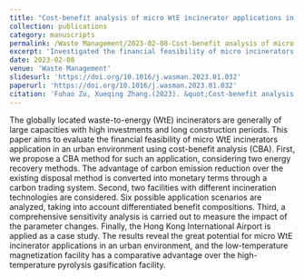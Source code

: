 ```yaml
---
title: "Cost-benefit analysis of micro WtE incinerator applications in an urban environment: A case study at the Hong Kong International Airport"
collection: publications
category: manuscripts
permalink: /Waste Management/2023-02-08-Cost-benefit analysis of micro WtE incinerator applications in an urban environment A case study at the Hong Kong International Airport
excerpt: 'Investigated the financial feasibility of micro incinerators in an urban environment. Developed a cost-benefit analysis method for evaluating micro incinerator application. Compared six potential application scenarios in the context of HKIA. Conducted a comprehensive sensitivity analysis to evaluate the impact of key parameters. Provided recommendations for the investment decision of the operating company.'
date: 2023-02-08
venue: 'Waste Management'
slidesurl: 'https://doi.org/10.1016/j.wasman.2023.01.032'
paperurl: 'https://doi.org/10.1016/j.wasman.2023.01.032'
citation: 'Fuhao Zu, Xueqing Zhang.(2023). &quot;Cost-benefit analysis of micro WtE incinerator applications in an urban environment: A case study at the Hong Kong International Airport.&quot; <i>Waste Management</i>. 159:134-145.'
---
```


The globally located waste-to-energy (WtE) incinerators are generally of large capacities with high investments and long construction periods. This paper aims to evaluate the financial feasibility of micro WtE incinerators application in an urban environment using cost-benefit analysis (CBA). First, we propose a CBA method for such an application, considering two energy recovery methods. The advantage of carbon emission reduction over the existing disposal method is converted into monetary terms through a carbon trading system. Second, two facilities with different incineration technologies are considered. Six possible application scenarios are analyzed, taking into account differentiated benefit compositions. Third, a comprehensive sensitivity analysis is carried out to measure the impact of the parameter changes. Finally, the Hong Kong International Airport is applied as a case study. The results reveal the great potential for micro WtE incinerator applications in an urban environment, and the low-temperature magnetization facility has a comparative advantage over the high-temperature pyrolysis gasification facility.
